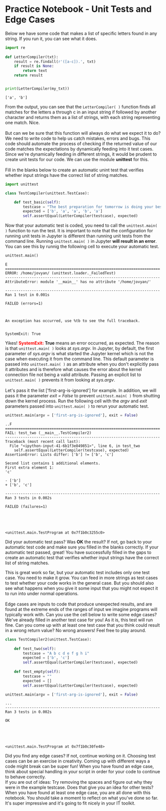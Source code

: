 
# Practice Notebook - Unit Tests and Edge Cases

Below we have some code that makes a list of specific letters found in any string. If you run it, you can see what it does.


```python
import re 
  
def LetterCompiler(txt):
    result = re.findall(r'([a-c]).', txt)
    if result is None:
        return text
    return result


print(LetterCompiler(my_txt))

```

    ['a', 'b']


From the output, you can see that the `LetterCompiler( )` function finds all matches for the letters a through c in an input string if followed by another character and returns them as a list of strings, with each string representing one match. Nice.
<br><br>
But can we be sure that this function will always do what we expect it to do? We need to write code to help us catch mistakes, errors and bugs.  This code should automate the process of checking if the returned value of our code matches the expectations by dynamically feeding into it test cases.  Since we're dynamically feeding in different strings, it would be prudent to create unit tests for our code. We can use the module **unittest** for this. 
<br><br>
Fill in the blanks below to create an automatic unint test that verifies whether input strings have the correct list of string matches.


```python
import unittest

class TestCompiler(unittest.TestCase):

    def test_basic(self):
        testcase = "The best preparation for tomorrow is doing your best today."
        expected = ['b', 'a', 'a', 'b', 'a']
        self.assertEqual(LetterCompiler(testcase), expected)
```

Now that your automatic test is coded, you need to call the `unittest.main( )` function to run the test.  It is important to note that the configuration for running unit tests in Jupyter is different than running unit tests from the command line. Running `unittest.main( )` in Jupyter **will result in an error**.  You can see this by runnig the following cell to execute your automatic test.


```python
unittest.main()
```

    E
    ======================================================================
    ERROR: /home/jovyan/ (unittest.loader._FailedTest)
    ----------------------------------------------------------------------
    AttributeError: module '__main__' has no attribute '/home/jovyan/'
    
    ----------------------------------------------------------------------
    Ran 1 test in 0.001s
    
    FAILED (errors=1)



    An exception has occurred, use %tb to see the full traceback.


    SystemExit: True



Yikes! **<font color=red>SystemExit:</font> True** means an error occurred, as expected.  The reason is that `unittest.main( )` looks at *sys.argv*.  In Jupyter, by default, the first parameter of *sys.argv* is what started the Jupyter kernel which is not the case when executing it from the command line.  This default parameter is passed into `unittest.main( )` as an attribute when you don't explicitly pass it attributes and is therefore what causes the error about the kernel connection file not being a valid attribute. Passing an explicit list to `unittest.main( )` prevents it from looking at *sys.argv*. 
<br><br>Let's pass it the list ['first-arg-is-ignored'] for example.  In addition, we will pass it the parameter *exit = False* to prevent `unittest.main( )` from shutting down the kernel process.  Run the following cell with the *argv* and *exit* parameters passed into `unittest.main( )` to rerun your automatic test.


```python
unittest.main(argv = ['first-arg-is-ignored'], exit = False)
```

    ..F
    ======================================================================
    FAIL: test_two (__main__.TestCompiler2)
    ----------------------------------------------------------------------
    Traceback (most recent call last):
      File "<ipython-input-41-6b1f3e849851>", line 6, in test_two
        self.assertEqual(LetterCompiler(testcase), expected)
    AssertionError: Lists differ: ['b'] != ['b', 'c']
    
    Second list contains 1 additional elements.
    First extra element 1:
    'c'
    
    - ['b']
    + ['b', 'c']
    
    ----------------------------------------------------------------------
    Ran 3 tests in 0.002s
    
    FAILED (failures=1)





    <unittest.main.TestProgram at 0x7f1b0c3255c0>



Did your automatic test pass? Was **OK** the result? If not, go back to your automatic test code and make sure you filled in the blanks correctly.  If your automatic test passed, great! You have successfully filled in the gaps to create an automatic test that verifies whether input strings have the correct list of string matches.

This is great work so far, but your automatic test includes only one test case.  You need to make it grow.  You can feed in more strings as test cases to test whether your code works in the general case.  But you should also see what happens when you give it some input that you might not expect it to run into under normal operations. 
<br><br>
Edge cases are inputs to code that produce unexpected results, and are found at the extreme ends of the ranges of input we imagine programs will typically work with.  Can you use the cell below to write some edge cases? We've already filled in another test case for you! As it is, this test will run fine. Can you come up with at least one test case that you think could result in a wrong return value? No wrong answers! Feel free to play around.


```python
class TestCompiler2(unittest.TestCase):
    
    def test_two(self):
        testcase = "A b c d e f g h i"
        expected = ['b', 'c']
        self.assertEqual(LetterCompiler(testcase), expected)
        
    def test_empty(self):
        testcase = ""
        expected = []
        self.assertEqual(LetterCompiler(testcase), expected)

unittest.main(argv = ['first-arg-is-ignored'], exit = False)
```

    ...
    ----------------------------------------------------------------------
    Ran 3 tests in 0.002s
    
    OK





    <unittest.main.TestProgram at 0x7f1b0c30fe48>



Did you find any edge cases?  If not, continue working on it.  Choosing test cases can be an exercise in creativity.  Coming up with different ways a code might break can be super fun! When you have found an edge case, think about special handling in your script in order for your code to continue to behave correctly.
<br>
If you are out of ideas: Try removing the spaces and figure out why they were in the example testcase. Does that give you an idea for other tests?
<br>
When you have found at least one edge case, you are all done with this notebook.  You should take a moment to reflect on what you've done so far.  It's super impressive and it's going to fit nicely in your IT toolkit.


```python

```
